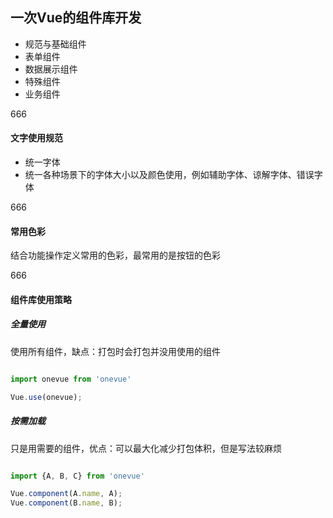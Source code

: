 ## 一次Vue的组件库开发

+ 规范与基础组件
+ 表单组件
+ 数据展示组件
+ 特殊组件
+ 业务组件

666

#### 文字使用规范

- 统一字体
- 统一各种场景下的字体大小以及颜色使用，例如辅助字体、谅解字体、错误字体

666

#### 常用色彩

结合功能操作定义常用的色彩，最常用的是按钮的色彩

666

#### 组件库使用策略

##### 全量使用

使用所有组件，缺点：打包时会打包并没用使用的组件

```js

import onevue from 'onevue'

Vue.use(onevue);

```

##### 按需加载

只是用需要的组件，优点：可以最大化减少打包体积，但是写法较麻烦

```js

import {A, B, C} from 'onevue'

Vue.component(A.name, A);
Vue.component(B.name, B);

```